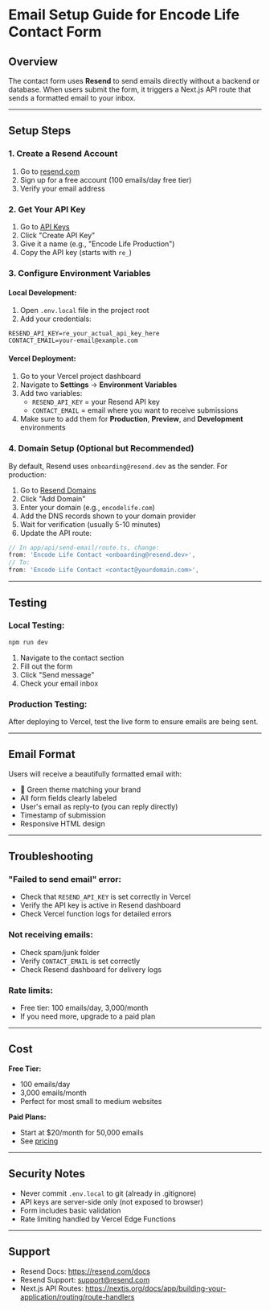 # Email Setup Guide for Encode Life Contact Form

## Overview
The contact form uses **Resend** to send emails directly without a backend or database. When users submit the form, it triggers a Next.js API route that sends a formatted email to your inbox.

---

## Setup Steps

### 1. Create a Resend Account
1. Go to [resend.com](https://resend.com)
2. Sign up for a free account (100 emails/day free tier)
3. Verify your email address

### 2. Get Your API Key
1. Go to [API Keys](https://resend.com/api-keys)
2. Click "Create API Key"
3. Give it a name (e.g., "Encode Life Production")
4. Copy the API key (starts with `re_`)

### 3. Configure Environment Variables

#### Local Development:
1. Open `.env.local` file in the project root
2. Add your credentials:
```env
RESEND_API_KEY=re_your_actual_api_key_here
CONTACT_EMAIL=your-email@example.com
```

#### Vercel Deployment:
1. Go to your Vercel project dashboard
2. Navigate to **Settings** → **Environment Variables**
3. Add two variables:
   - `RESEND_API_KEY` = your Resend API key
   - `CONTACT_EMAIL` = email where you want to receive submissions
4. Make sure to add them for **Production**, **Preview**, and **Development** environments

### 4. Domain Setup (Optional but Recommended)

By default, Resend uses `onboarding@resend.dev` as the sender. For production:

1. Go to [Resend Domains](https://resend.com/domains)
2. Click "Add Domain"
3. Enter your domain (e.g., `encodelife.com`)
4. Add the DNS records shown to your domain provider
5. Wait for verification (usually 5-10 minutes)
6. Update the API route:

```typescript
// In app/api/send-email/route.ts, change:
from: 'Encode Life Contact <onboarding@resend.dev>',
// To:
from: 'Encode Life Contact <contact@yourdomain.com>',
```

---

## Testing

### Local Testing:
```bash
npm run dev
```
1. Navigate to the contact section
2. Fill out the form
3. Click "Send message"
4. Check your email inbox

### Production Testing:
After deploying to Vercel, test the live form to ensure emails are being sent.

---

## Email Format

Users will receive a beautifully formatted email with:
- 🌱 Green theme matching your brand
- All form fields clearly labeled
- User's email as reply-to (you can reply directly)
- Timestamp of submission
- Responsive HTML design

---

## Troubleshooting

### "Failed to send email" error:
- Check that `RESEND_API_KEY` is set correctly in Vercel
- Verify the API key is active in Resend dashboard
- Check Vercel function logs for detailed errors

### Not receiving emails:
- Check spam/junk folder
- Verify `CONTACT_EMAIL` is set correctly
- Check Resend dashboard for delivery logs

### Rate limits:
- Free tier: 100 emails/day, 3,000/month
- If you need more, upgrade to a paid plan

---

## Cost

**Free Tier:**
- 100 emails/day
- 3,000 emails/month
- Perfect for most small to medium websites

**Paid Plans:**
- Start at $20/month for 50,000 emails
- See [pricing](https://resend.com/pricing)

---

## Security Notes

- Never commit `.env.local` to git (already in .gitignore)
- API keys are server-side only (not exposed to browser)
- Form includes basic validation
- Rate limiting handled by Vercel Edge Functions

---

## Support

- Resend Docs: https://resend.com/docs
- Resend Support: support@resend.com
- Next.js API Routes: https://nextjs.org/docs/app/building-your-application/routing/route-handlers
